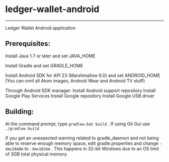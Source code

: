 # ledger-wallet-android
-----------------------

Ledger Wallet Android application


## Prerequisites:

Install Java 1.7 or later and set JAVA_HOME

Install Gradle and set GRADLE_HOME

Install Android SDK for API 23 (Marshmallow 6.0) and set ANDROID_HOME
(You can omit all Atom images, Android Wear and Android TV stuff)

Through Android SDK manager:
Install Android support repository
Install Google Play Services 
Install Google repository
Install Google USB driver


## Building:

At the command prompt, type `gradlew.bat build` . If using Git Gui use `./gradlew build`

If you get an unexpected warning related to gradle_daemon and not being able to reserve enough memory space, edit gradle.properties and change `-Xmx2048m` to `-Xmx1024m` . This happens in 32-bit Windows due to an OS limit of 3GB total physical memory.

